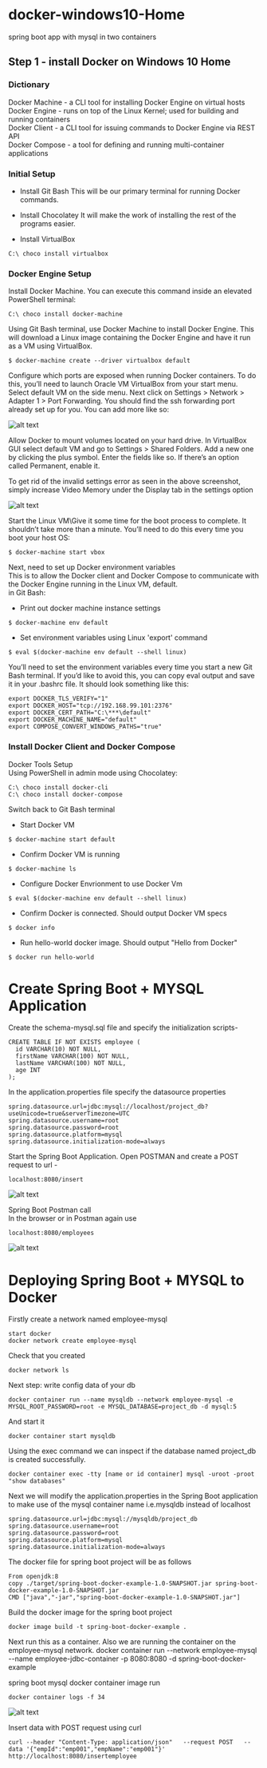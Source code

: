 # docker-windows10-Home
spring boot app with mysql in two containers

## Step 1 - install Docker on Windows 10 Home
### Dictionary

Docker Machine - a CLI tool for installing Docker Engine on virtual hosts\
Docker Engine - runs on top of the Linux Kernel; used for building and running containers\
Docker Client - a CLI tool for issuing commands to Docker Engine via REST API\
Docker Compose - a tool for defining and running multi-container applications

### Initial Setup
* Install Git Bash 
This will be our primary terminal for running Docker commands.

* Install Chocolatey 
It will make the work of installing the rest of the programs easier.

* Install VirtualBox 
```
C:\ choco install virtualbox
```

### Docker Engine Setup
Install Docker Machine. You can execute this command inside an elevated PowerShell terminal:
```
C:\ choco install docker-machine
```

Using Git Bash terminal, use Docker Machine to install Docker Engine. This will download a Linux image containing the Docker Engine and have it run as a VM using VirtualBox. 
```
$ docker-machine create --driver virtualbox default
```

Configure which ports are exposed when running Docker containers. To do this, you’ll need to launch Oracle VM VirtualBox from your start menu. Select default VM on the side menu. Next click on Settings > Network > Adapter 1 > Port Forwarding. You should find the ssh forwarding port already set up for you. You can add more like so:

![alt text](https://github.com/idmitrymolchanov/spring-boot-docker-example/blob/for_annotation/img/ports.png "ports")

Allow Docker to mount volumes located on your hard drive. In VirtualBox GUI select default VM and go to Settings > Shared Folders. Add a new one by clicking the plus symbol. Enter the fields like so. If there’s an option called Permanent, enable it.

To get rid of the invalid settings error as seen in the above screenshot, simply increase Video Memory under the Display tab in the settings option

![alt text](https://github.com/idmitrymolchanov/spring-boot-docker-example/blob/for_annotation/img/screen_set.png "screen_s")

Start the Linux VM\Give it some time for the boot process to complete. It shouldn’t take more than a minute. You’ll need to do this every time you boot your host OS:
```
$ docker-machine start vbox
```

Next, need to set up Docker environment variables\
This is to allow the Docker client and Docker Compose to communicate with the Docker Engine running in the Linux VM, default.\
in Git Bash:

* Print out docker machine instance settings
```
$ docker-machine env default
```

* Set environment variables using Linux 'export' command
```
$ eval $(docker-machine env default --shell linux)
```

You’ll need to set the environment variables every time you start a new Git Bash terminal. If you’d like to avoid this, you can copy eval output and save it in your .bashrc file. It should look something like this:
```
export DOCKER_TLS_VERIFY="1"
export DOCKER_HOST="tcp://192.168.99.101:2376"
export DOCKER_CERT_PATH="C:\***\default"
export DOCKER_MACHINE_NAME="default"
export COMPOSE_CONVERT_WINDOWS_PATHS="true"
```

### Install Docker Client and Docker Compose

Docker Tools Setup\
Using PowerShell in admin mode using Chocolatey:

```
C:\ choco install docker-cli
C:\ choco install docker-compose
```

Switch back to Git Bash terminal

* Start Docker VM
```
$ docker-machine start default
```

* Confirm Docker VM is running
```
$ docker-machine ls
```

* Configure Docker Envrionment to use Docker Vm
```
$ eval $(docker-machine env default --shell linux)
```

* Confirm Docker is connected. Should output Docker VM specs
```
$ docker info
```

* Run hello-world docker image. Should output "Hello from Docker"
```
$ docker run hello-world
```

# Create Spring Boot + MYSQL Application
Create the schema-mysql.sql file and specify the initialization scripts-
```
CREATE TABLE IF NOT EXISTS employee (
  id VARCHAR(10) NOT NULL,
  firstName VARCHAR(100) NOT NULL,
  lastName VARCHAR(100) NOT NULL,
  age INT
);
```

In the application.properties file specify the datasource properties
```
spring.datasource.url=jdbc:mysql://localhost/project_db?useUnicode=true&serverTimezone=UTC
spring.datasource.username=root
spring.datasource.password=root
spring.datasource.platform=mysql
spring.datasource.initialization-mode=always
```

Start the Spring Boot Application.
Open POSTMAN and create a POST request to url - 
```
localhost:8080/insert
```
![alt text](https://github.com/idmitrymolchanov/spring-boot-docker-example/blob/for_annotation/img/postman_post.png "Postman POST")

Spring Boot Postman call\
In the browser or in Postman again use 
```
localhost:8080/employees
```
![alt text](https://github.com/idmitrymolchanov/spring-boot-docker-example/blob/for_annotation/img/postman_get.png "Postman GET")


# Deploying Spring Boot + MYSQL to Docker

Firstly create a network named employee-mysql
```
start docker
docker network create employee-mysql
```

Check that you created
```
docker network ls
```

Next step: write config data of your db
```
docker container run --name mysqldb --network employee-mysql -e MYSQL_ROOT_PASSWORD=root -e MYSQL_DATABASE=project_db -d mysql:5
```

And start it
```
docker container start mysqldb
```

Using the exec command we can inspect if the database named project_db is created successfully.
```
docker container exec -tty [name or id container] mysql -uroot -proot "show databases"
```

Next we will modify the application.properties in the Spring Boot application to make use of the mysql container name i.e.mysqldb instead of localhost
```
spring.datasource.url=jdbc:mysql://mysqldb/project_db
spring.datasource.username=root
spring.datasource.password=root
spring.datasource.platform=mysql
spring.datasource.initialization-mode=always
```

The docker file for spring boot project will be as follows
```
From openjdk:8
copy ./target/spring-boot-docker-example-1.0-SNAPSHOT.jar spring-boot-docker-example-1.0-SNAPSHOT.jar
CMD ["java","-jar","spring-boot-docker-example-1.0-SNAPSHOT.jar"]
```

Build the docker image for the spring boot project
```
docker image build -t spring-boot-docker-example .
```

Next run this as a container. Also we are running the container on the employee-mysql network.
docker container run --network employee-mysql --name employee-jdbc-container -p 8080:8080 -d spring-boot-docker-example

spring boot mysql docker container image run
```
docker container logs -f 34 
```

![alt text](https://github.com/idmitrymolchanov/spring-boot-docker-example/blob/for_annotation/img/run_app.png "run_app")

Insert data with POST request using curl
```
curl --header "Content-Type: application/json"   --request POST   --data '{"empId":"emp001","empName":"emp001"}'   http://localhost:8080/insertemployee
```
